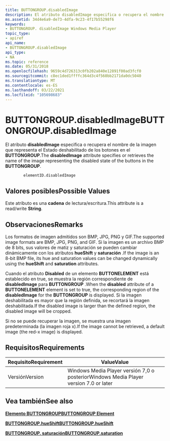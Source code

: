 ```yaml
---
title: BUTTONGROUP.disabledImage
description: El atributo disabledImage especifica o recupera el nombre de la imagen que representa el Estado deshabilitado de los botones en el BUTTONGROUP.
ms.assetid: 34d4e6a9-de73-4dfa-9c23-4f17b55298f6
keywords:
- BUTTONGROUP. disabledImage Windows Media Player
topic_type:
- apiref
api_name:
- BUTTONGROUP.disabledImage
api_type:
- NA
ms.topic: reference
ms.date: 05/31/2018
ms.openlocfilehash: 9659c4d726313c0fb202a840e12891f00ad3fcf0
ms.sourcegitcommit: c8ec1ded1ffffc364d3c4f560bb2171da0dc5040
ms.translationtype: MT
ms.contentlocale: es-ES
ms.lasthandoff: 03/22/2021
ms.locfileid: "105698683"
---
```

# <a name="buttongroupdisabledimage"></a><span data-ttu-id="147bc-104">BUTTONGROUP.disabledImage</span><span class="sxs-lookup"><span data-stu-id="147bc-104">BUTTONGROUP.disabledImage</span></span>

<span data-ttu-id="147bc-105">El atributo **disabledImage** especifica o recupera el nombre de la imagen que representa el Estado deshabilitado de los botones en el **BUTTONGROUP**.</span><span class="sxs-lookup"><span data-stu-id="147bc-105">The **disabledImage** attribute specifies or retrieves the name of the image representing the disabled state of the buttons in the **BUTTONGROUP**.</span></span>

``` syntax
        elementID.disabledImage
```

## <a name="possible-values"></a><span data-ttu-id="147bc-106">Valores posibles</span><span class="sxs-lookup"><span data-stu-id="147bc-106">Possible Values</span></span>

<span data-ttu-id="147bc-107">Este atributo es una **cadena** de lectura/escritura.</span><span class="sxs-lookup"><span data-stu-id="147bc-107">This attribute is a read/write **String**.</span></span>

## <a name="remarks"></a><span data-ttu-id="147bc-108">Observaciones</span><span class="sxs-lookup"><span data-stu-id="147bc-108">Remarks</span></span>

<span data-ttu-id="147bc-109">Los formatos de imagen admitidos son BMP, JPG, PNG y GIF.</span><span class="sxs-lookup"><span data-stu-id="147bc-109">The supported image formats are BMP, JPG, PNG, and GIF.</span></span> <span data-ttu-id="147bc-110">Si la imagen es un archivo BMP de 8 bits, sus valores de matiz y saturación se pueden cambiar dinámicamente con los atributos **hueShift** y **saturación** .</span><span class="sxs-lookup"><span data-stu-id="147bc-110">If the image is an 8-bit BMP file, its hue and saturation values can be changed dynamically using the **hueShift** and **saturation** attributes.</span></span>

<span data-ttu-id="147bc-111">Cuando el atributo **Disabled** de un elemento **BUTTONELEMENT** está establecido en true, se muestra la región correspondiente de **disabledImage** para **BUTTONGROUP** .</span><span class="sxs-lookup"><span data-stu-id="147bc-111">When the **disabled** attribute of a **BUTTONELEMENT** element is set to true, the corresponding region of the **disabledImage** for the **BUTTONGROUP** is displayed.</span></span> <span data-ttu-id="147bc-112">Si la imagen deshabilitada es mayor que la región definida, se recortará la imagen deshabilitada.</span><span class="sxs-lookup"><span data-stu-id="147bc-112">If the disabled image is larger than the defined region, the disabled image will be cropped.</span></span>

<span data-ttu-id="147bc-113">Si no se puede recuperar la imagen, se muestra una imagen predeterminada (la imagen roja x).</span><span class="sxs-lookup"><span data-stu-id="147bc-113">If the image cannot be retrieved, a default image (the red-x image) is displayed.</span></span>

## <a name="requirements"></a><span data-ttu-id="147bc-114">Requisitos</span><span class="sxs-lookup"><span data-stu-id="147bc-114">Requirements</span></span>



| <span data-ttu-id="147bc-115">Requisito</span><span class="sxs-lookup"><span data-stu-id="147bc-115">Requirement</span></span> | <span data-ttu-id="147bc-116">Value</span><span class="sxs-lookup"><span data-stu-id="147bc-116">Value</span></span> |
|--------------------|------------------------------------------------------|
| <span data-ttu-id="147bc-117">Versión</span><span class="sxs-lookup"><span data-stu-id="147bc-117">Version</span></span><br/> | <span data-ttu-id="147bc-118">Windows Media Player versión 7,0 o posterior</span><span class="sxs-lookup"><span data-stu-id="147bc-118">Windows Media Player version 7.0 or later</span></span><br/> |



## <a name="see-also"></a><span data-ttu-id="147bc-119">Vea también</span><span class="sxs-lookup"><span data-stu-id="147bc-119">See also</span></span>

<dl> <dt>

[<span data-ttu-id="147bc-120">**Elemento BUTTONGROUP**</span><span class="sxs-lookup"><span data-stu-id="147bc-120">**BUTTONGROUP Element**</span></span>](buttongroup-element.md)
</dt> <dt>

[<span data-ttu-id="147bc-121">**BUTTONGROUP.hueShift**</span><span class="sxs-lookup"><span data-stu-id="147bc-121">**BUTTONGROUP.hueShift**</span></span>](buttongroup-hueshift.md)
</dt> <dt>

[<span data-ttu-id="147bc-122">**BUTTONGROUP. saturación**</span><span class="sxs-lookup"><span data-stu-id="147bc-122">**BUTTONGROUP.saturation**</span></span>](buttongroup-saturation.md)
</dt> </dl>

 

 





